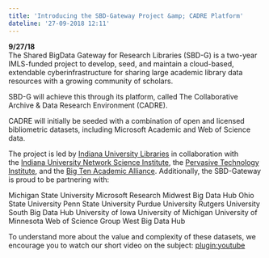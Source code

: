 ```yaml
---
title: 'Introducing the SBD-Gateway Project &amp; CADRE Platform'
dateline: '27-09-2018 12:11'
---
```


**9/27/18**  
The Shared BigData Gateway for Research Libraries (SBD-G) is a two-year IMLS-funded project to develop, seed, and maintain a cloud-based, extendable cyberinfrastructure for sharing large academic library data resources with a growing community of scholars.

SBD-G will achieve this through its platform, called The Collaborative Archive & Data Research Environment (CADRE).

CADRE will initially be seeded with a combination of open and licensed bibliometric datasets, including Microsoft Academic and Web of Science data.

The project is led by [Indiana University Libraries](https://libraries.indiana.edu/) in collaboration with the [Indiana University Network Science Institute](https://iuni.iu.edu/), the [Pervasive Technology Institute](https://pti.iu.edu/centers/rt/index.html), and the [Big Ten Academic Alliance](https://www.btaa.org/). Additionally, the SBD-Gateway is proud to be partnering with:

Michigan State University
Microsoft Research
Midwest Big Data Hub
Ohio State University
Penn State University
Purdue University
Rutgers University
South Big Data Hub
University of Iowa
University of Michigan
University of Minnesota
Web of Science Group
West Big Data Hub

To understand more about the value and complexity of these datasets, we encourage you to watch our short video on the subject:
[plugin:youtube](https://youtu.be/33ev6Rzhd0A)